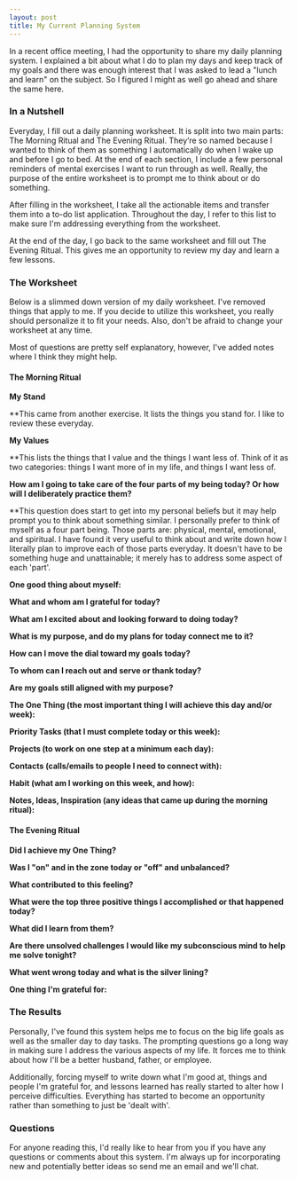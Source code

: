 ```yaml
---
layout: post
title: My Current Planning System
---
```


In a recent office meeting, I had the opportunity to share my daily planning system.  I explained a bit about what I do to plan my days and keep track of my goals and there was enough interest that I was asked to lead a "lunch and learn" on the subject.  So I figured I might as well go ahead and share the same here.

### In a Nutshell

Everyday, I fill out a daily planning worksheet. It is split into two main parts: The Morning Ritual and The Evening Ritual.  They’re so named because I wanted to think of them as something I automatically do when I wake up and before I go to bed.  At the end of each section, I include a few personal reminders of mental exercises I want to run through as well.  Really, the purpose of the entire worksheet is to prompt me to think about or do something.

After filling in the worksheet, I take all the actionable items and transfer them into a to-do list application.  Throughout the day, I refer to this list to make sure I'm addressing everything from the worksheet.

At the end of the day, I go back to the same worksheet and fill out The Evening Ritual.  This gives me an opportunity to review my day and learn a few lessons.

### The Worksheet

Below is a slimmed down version of my daily worksheet.  I've removed things that apply to me.  If you decide to utilize this worksheet, you really should personalize it to fit your needs.  Also, don't be afraid to change your worksheet at any time.

Most of questions are pretty self explanatory, however, I've added notes where I think they might help.

#### The Morning Ritual

**My Stand**

**This came from another exercise.  It lists the things you stand for.  I like to review these everyday.

**My Values**

**This lists the things that I value and the things I want less of.  Think of it as two categories: things I want more of in my life, and things I want less of.


**How am I going to take care of the four parts of my being today? Or how will I deliberately practice them?**

**This question does start to get into my personal beliefs but it may help prompt you to think about something similar.  I personally prefer to think of myself as a four part being.  Those parts are: physical, mental, emotional, and spiritual.  I have found it very useful to think about and write down how I literally plan to improve each of those parts everyday.  It doesn't have to be something huge and unattainable; it merely has to address some aspect of each 'part'.

**One good thing about myself:**

**What and whom am I grateful for today?**

**What am I excited about and looking forward to doing today?**

**What is my purpose, and do my plans for today connect me to it?**

**How can I move the dial toward my goals today?**

**To whom can I reach out and serve or thank today?**

**Are my goals still aligned with my purpose?**

**The One Thing (the most important thing I will achieve this day and/or week):**

**Priority Tasks (that I must complete today or this week):**

**Projects (to work on one step at a minimum each day):**

**Contacts (calls/emails to people I need to connect with):**

**Habit (what am I working on this week, and how):**

**Notes, Ideas, Inspiration (any ideas that came up during the morning ritual):**


#### The Evening Ritual

**Did I achieve my One Thing?**

**Was I "on" and in the zone today or "off" and unbalanced?**

**What contributed to this feeling?**

**What were the top three positive things I accomplished or that happened today?**

**What did I learn from them?**

**Are there unsolved challenges I would like my subconscious mind to help me solve tonight?**

**What went wrong today and what is the silver lining?**

**One thing I'm grateful for:**

### The Results

Personally, I've found this system helps me to focus on the big life goals as well as the smaller day to day tasks.  The prompting questions go a long way in making sure I address the various aspects of my life.  It forces me to think about how I'll be a better husband, father, or employee.

Additionally, forcing myself to write down what I'm good at, things and people I'm grateful for, and lessons learned has really started to alter how I perceive difficulties.  Everything has started to become an opportunity rather than something to just be 'dealt with'.

### Questions

For anyone reading this, I'd really like to hear from you if you have any questions or comments about this system. I'm always up for incorporating new and potentially better ideas so send me an email and we'll chat.
